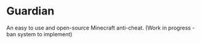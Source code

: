 # Guardian
An easy to use and open-source Minecraft anti-cheat. (Work in progress - ban system to implement)
